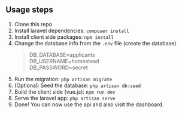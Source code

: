 ## Usage steps
1. Clone this repo
2. Install laravel dependencies: `composer install`
3. Install client side packages: `npm install`
4. Change the database info from the `.env` file (create the database)
    > DB_DATABASE=applicants  
    > DB_USERNAME=homestead  
    > DB_PASSWORD=secret
5. Run the migration: `php artisan migrate`
6. (Optional) Seed the database: `php artisan db:seed`
7. Build the client side (vue.js): `npm run dev`
8. Serve the laravel app: `php artisan serve`
9. Done! You can now use the api and also visit the dashboard.